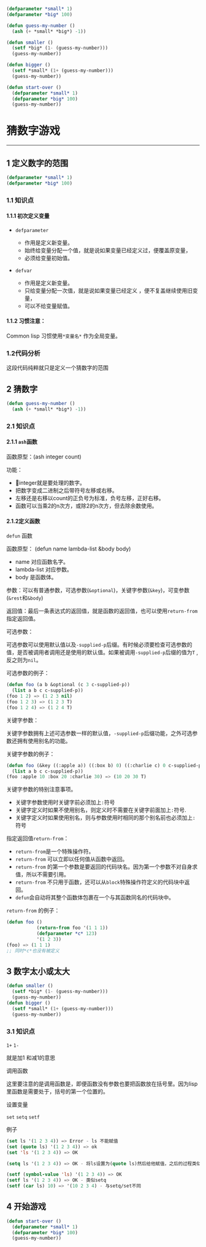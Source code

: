 ```commonlisp
(defparameter *small* 1)
(defparameter *big* 100)

(defun guess-my-number ()
  (ash (+ *small* *big*) -1))

(defun smaller ()
  (setf *big* (1- (guess-my-number)))
  (guess-my-number))

(defun bigger ()
  (setf *small* (1+ (guess-my-number)))
  (guess-my-number))

(defun start-over ()
  (defparameter *small* 1)
  (defparameter *big* 100)
  (guess-my-number))
```

# 猜数字游戏

------

## 1 定义数字的范围

```commonlisp
(defparameter *small* 1)
(defparameter *big* 100)
```

### 1.1 知识点

#### 1.1.1 初次定义变量

- `defparameter` 
  - 作用是定义新变量。
  - 始终给变量分配一个值，就是说如果变量已经定义过，便覆盖原变量，
  - 必须给变量初始值。

- `defvar` 
  - 作用是定义新变量。
  - 只给变量分配一次值，就是说如果变量已经定义 ，便不复盖继续使用旧变量，
  - 可以不给变量赋值。

#### 1.1.2 习惯注意：

Common lisp 习惯使用`*变量名*` 作为全局变量。

### 1.2代码分析

这段代码纯粹就只是定义一个猜数字的范围

## 2 猜数字

```commonlisp
(defun guess-my-number ()
  (ash (+ *small* *big*) -1))
```

### 2.1 知识点

#### 2.1.1 `ash`函数

函数原型：(ash integer count)

功能：

- integer就是要处理的数字。
- 把数字变成二进制之后带符号左移或右移。
- 左移还是右移以count的正负号为标准，负号左移，正好右移。
- 函数可以当乘2的n次方，或除2的n次方，但去除余数使用。

#### 2.1.2定义函数

`defun` 函数

函数原型： (defun name lambda-list &body body)

- name 对应函数名字。
- lambda-list 对应参数。
- body 是函数体。

参数：可以有普通参数，可选参数(`&optional`)，关键字参数(`&key`)，可变参数(`&rest`和`&body`)

返回值：最后一条表达式的返回值，就是函数的返回值，也可以使用`return-from`指定返回值。

可选参数：

可选参数可以使用默认值以及`-supplied-p`后缀。有时候必须要检查可选参数的值，是否被调用者调用还是使用的默认值。如果被调用`-supplied-p`后缀的值为`T` ,反之则为`nil`。

可选参数的例子：

```commonlisp
(defun foo (a b &optional (c 3 c-supplied-p))
  (list a b c c-supplied-p))
(foo 1 2) => (1 2 3 nil)
(foo 1 2 3) => (1 2 3 T)
(foo 1 2 4) => (1 2 4 T)
```

关键字参数：

关键字参数拥有上述可选参数一样的默认值，`-supplied-p`后缀功能，之外可选参数还拥有使用别名的功能。

关键字参数的例子：

```commonlisp
(defun foo (&key ((:apple a)) ((:box b) 0) ((:charlie c) 0 c-supplied-p))
  (list a b c c-supplied-p))
(foo :apple 10 :box 20 :charlie 30) => (10 20 30 T)
```

关键字参数的特别注意事项。

- 关键字参数使用时关键字前必须加上`:`符号
- 关键字定义时如果不使用别名，则定义时不需要在关键字前面加上`:`符号.
- 关键字定义时如果使用别名，则与参数使用时相同的那个别名前也必须加上`:`符号

指定返回值`return-from`：

- `return-from`是一个特殊操作符。
- `return-from` 可以立即以任何值从函数中返回。
- `return-from` 的第一个参数是要返回的代码块名。因为第一个参数不对自身求值，所以不需要引用。
- `return-from` 不只用于函数，还可以从`block`特殊操作符定义的代码块中返回。
- `defun`会自动将其整个函数体包裹在一个与其函数同名的代码块中。

`return-from` 的例子：

```commonlisp
(defun foo ()                                                                                                                                                                         
           (return-from foo '(1 1 1))                                                                                                                                                          
           (defparameter *c* 123)                                                                                                                                                              
           '(1 2 3))  
(foo) => (1 1 1)
;; 同时*c*也没有被定义
```



## 3 数字太小或太大

```commonlisp
(defun smaller ()
  (setf *big* (1- (guess-my-number)))
  (guess-my-number))
(defun bigger ()
  (setf *small* (1+ (guess-my-number)))
  (guess-my-number))
```

### 3.1 知识点

`1+` `1-`

就是加1 和减1的意思

调用函数

这里要注意的是调用函数是，即便函数没有参数也要把函数放在括号里。因为lisp里函数是需要处于，括号的第一个位置的。

设置变量

`set` `setq` `setf`

例子

```commonlisp
(set ls '(1 2 3 4)) => Error - ls 不能赋值
(set (quote ls) '(1 2 3 4)) => ok
(set 'ls '(1 2 3 4)) => OK

(setq ls '(1 2 3 4)) => OK - 将ls设置为(quote ls)然后给他赋值，之后的过程类似set

(setf (symbol-value 'ls) '(1 2 3 4)) => OK
(setf ls '(1 2 3 4)) => OK - 类似setq
(setf (car ls) 10) => '(10 2 3 4) - 与setq/set不同
```



## 4 开始游戏

```commonlisp
(defun start-over ()
  (defparameter *small* 1)
  (defparameter *big* 100)
  (guess-my-number))
```

